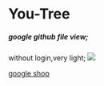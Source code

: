 # You-Tree
##### google github file view;
without login,very light;
![](https://user-images.githubusercontent.com/13454418/189289150-1d28d209-9c18-49cc-8656-ec79ec1f0772.png)

[google shop](https://chrome.google.com/webstore/detail/octotree-octotree-without/inomfbmkjglaleakfkeedihbeiloklhe?utm_source=chrome-ntp-icon)

